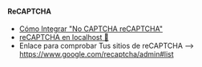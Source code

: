 #### ReCAPTCHA
* [Cómo Integrar "No CAPTCHA reCAPTCHA"](https://webdesign.tutsplus.com/es/tutorials/how-to-integrate-no-captcha-recaptcha-in-your-website--cms-23024)
* [reCAPTCHA en localhost](https://code.i-harness.com/es/q/315488)[<g-emoji class="g-emoji" alias="movie_camera" fallback-src="https://github.githubassets.com/images/icons/emoji/unicode/1f3a5.png"> 🎥</g-emoji>](https://www.youtube.com/watch?v=JGrLHkVEc0Q)
* Enlace para comprobar Tus sitios de reCAPTCHA --> https://www.google.com/recaptcha/admin#list

